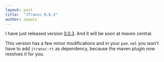 ```yaml
---
layout: post
title:  "JTransc 0.0.3"
author: soywiz
---
```


I have just released version [0.0.3](https://github.com/jtransc/jtransc/tree/0.0.3). And it will be soon at maven central.

<!--more-->

This version has a few minor modifications and in your `pom.xml` you won't have
to add `jtransc-rt` as dependency, because the maven plugin now resolves it for you.
